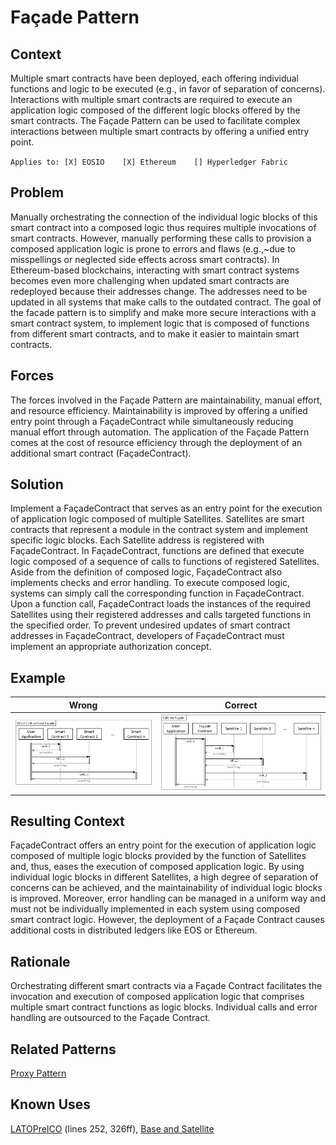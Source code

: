 # Façade Pattern
## Context
Multiple smart contracts have been deployed, each offering individual functions and logic to be executed (e.g., in favor of separation of concerns). Interactions with multiple smart contracts are required to execute an application logic composed of the different logic blocks offered by the smart contracts. The Façade Pattern can be used to facilitate complex interactions between multiple smart contracts by offering a unified entry point.

``Applies to: [X] EOSIO    [X] Ethereum    [] Hyperledger Fabric``

## Problem
Manually orchestrating the connection of the individual logic blocks of this smart contract into a composed logic thus requires multiple invocations of smart contracts. However, manually performing these calls to provision a composed application logic is prone to errors and flaws (e.g.,~due to misspellings or neglected side effects across smart contracts). In Ethereum-based blockchains, interacting with smart contract systems becomes even more challenging when updated smart contracts are redeployed because their addresses change. The addresses need to be updated in all systems that make calls to the outdated contract. The goal of the facade pattern is to simplify and make more secure interactions with a smart contract system, to implement logic that is composed of functions from different smart contracts, and to make it easier to maintain smart contracts.

## Forces
The forces involved in the Façade Pattern are maintainability, manual effort, and resource efficiency. Maintainability is improved by offering a unified entry point through a FaçadeContract while simultaneously reducing manual effort through automation. The application of the Façade Pattern comes at the cost of resource efficiency through the deployment of an additional smart contract (FaçadeContract).

## Solution
Implement a FaçadeContract that serves as an entry point for the execution of application logic composed of multiple Satellites. Satellites are smart contracts that represent a module in the contract system and implement specific logic blocks. Each Satellite address is registered with FaçadeContract. In FaçadeContract, functions are defined that execute logic composed of a sequence of calls to functions of registered Satellites. Aside from the definition of composed logic, FaçadeContract also implements checks and error handling. To execute composed logic, systems can simply call the corresponding function in FaçadeContract. Upon a function call, FaçadeContract loads the instances of the required Satellites using their registered addresses and calls targeted functions in the specified order. To prevent undesired updates of smart contract addresses in FaçadeContract, developers of FaçadeContract must implement an appropriate authorization concept.

## Example
Wrong | Correct
------------ | -------------
![Wrong](Façade%20Pattern%20-%20Direct%20Calls%20without%20Façade.png) | ![Correct](Façade%20Pattern%20-%20Direct%20via%20Façade.png)

## Resulting Context
FaçadeContract offers an entry point for the execution of application logic composed of multiple logic blocks provided by the function of Satellites and, thus, eases the execution of composed application logic. By using individual logic blocks in different Satellites, a high degree of separation of concerns can be achieved, and the maintainability of individual logic blocks is improved. Moreover, error handling can be managed in a uniform way and must not be individually implemented in each system using composed smart contract logic. However, the deployment of a Façade Contract causes additional costs in distributed ledgers like EOS or Ethereum.

## Rationale
Orchestrating different smart contracts via a Façade Contract facilitates the invocation
and execution of composed application logic that comprises multiple smart contract
functions as logic blocks. Individual calls and error handling are outsourced to the
Façade Contract.

## Related Patterns
[Proxy Pattern](/Architectural%20Patterns/Proxy%20Pattern/README.md#context)

## Known Uses
[LATOPreICO](https://etherscan.io/address/0x459F7854776ED005B6Ec63a88F834fDAB0B6993e#code) (lines 252, 326ff), [Base and Satellite](https://github.com/maxwoe/solidity_patterns/tree/master/maintenance/satellite)
